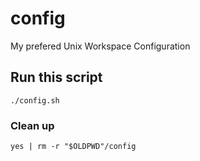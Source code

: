 # config

My prefered Unix Workspace Configuration

## Run this script

```shell
./config.sh
```

### Clean up

```shell
yes | rm -r "$OLDPWD"/config
```
